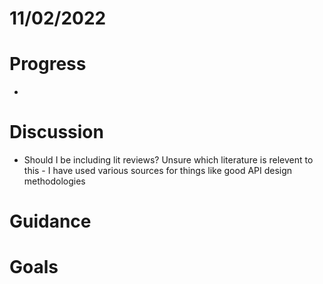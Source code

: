 # 11/02/2022 #
# Progress
- 
# Discussion
- Should I be including lit reviews? Unsure which literature is relevent to this - I have used various sources for things like good API design methodologies
# Guidance #

# Goals #
